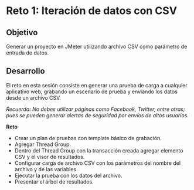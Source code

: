 # Reto 1: Iteración de datos con CSV

## Objetivo

Generar un proyecto en JMeter utilizando archivo CSV como parámetro de entrada de datos.

## Desarrollo

El reto en esta sesión consiste en generar una prueba de carga a cualquier aplicativo web, grabando un escenario de prueba y enviando los datos desde un archivo CSV.

*Recuerda: No debes utilizar páginas como Facebook, Twitter, entre otras; pues se pueden generar alertas de seguridad por envíos de altos usuarios.*

**Reto**

* Crear un plan de pruebas con template básico de grabación.
* Agregar Thread Group.
* Dentro del Thread Group con la transacción creada agregar elemento CSV y el visor de resultados.
* Configurar carga de archivo CSV con los parámetros del nombre del archivo y de las variables.
* Ejecutar la prueba con los datos del archivo.
* Presentar el árbol de resultados.

